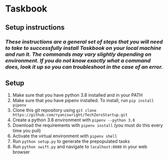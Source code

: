 # Taskbook 

## Setup instructions
### *These instructions are a general set of steps that you will need to take to successfully install Taskbook on your local machine and run it. The commands may vary slightly depending on environment. If you do not know exactly what a command does, look it up so you can troubleshoot in the case of an error.*
## Setup
1. Make sure that you have python 3.8 installed and in your PATH
2. Make sure that you have pipenv installed. To install, run `pip install pipenv`
3. Clone this git repository using `git clone https://github.com/ryaniswright/TechZeroStartup.git`
4. Create a python 3.8 environment with `pipenv --python 3.8`
5. Download the requirements with `pipenv install` (you must do this every time you pull)
6. Activate the virtual environment with `pipenv shell`
7. Run `python setup.py` to generate the prepopulated tasks
8. Run `python swift.py` and navigate to `localhost:8080` in your web browser